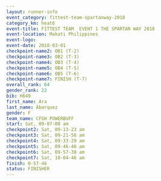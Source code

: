 ```yaml
---
layout: runner-info 
event_category: fittest-team-spartanway-2018 
category_km: heat6 
event-title: FITTEST TEAM  EVENT 1 THE SPARTAN WAY 2018 
event-location: Makati Philippines 
event-logo: 
event-date: 2018-03-01 
checkpoint-name2: OB1 (T-2) 
checkpoint-name3: OB2 (T-3) 
checkpoint-name4: OB3 (T-4) 
checkpoint-name5: OB4 (T-5) 
checkpoint-name6: OB5 (T-6) 
checkpoint-name7: FINISH (T-7) 
overall_rank: 64
gender_rank: 22
bib: H649
first_name: Ara
last_name: Abarquez
gender: F
team_name: CFGH POWERBUFF
start: Sat, 09-07-00 am
checkpoint2: Sat, 09-13-23 am
checkpoint3: Sat, 09-21-56 am
checkpoint4: Sat, 09-33-29 am
checkpoint5: Sat, 09-46-46 am
checkpoint6: Sat, 09-57-38 am
checkpoint7: Sat, 10-04-46 am
finish: 0-57-46
status: FINISHER
---
```


